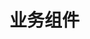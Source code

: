 <!--
 * @Author: 吴文洁
 * @Date: 2020-03-07 19:52:40
 * @LastEditors: 吴文洁
 * @LastEditTime: 2020-03-07 19:52:52
 * @Description: 
 -->
# 业务组件
